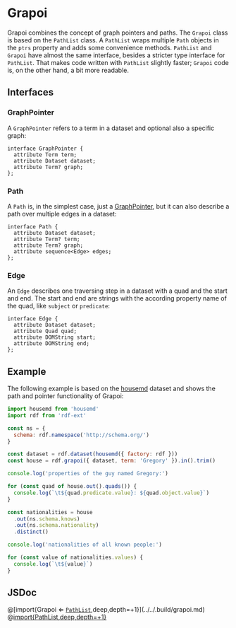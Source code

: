 # Grapoi

Grapoi combines the concept of graph pointers and paths.
The `Grapoi` class is based on the `PathList` class.
A `PathList` wraps multiple `Path` objects in the `ptrs` property and adds some convenience methods.
`PathList` and `Grapoi` have almost the same interface, besides a stricter type interface for `PathList`.
That makes code written with `PathList` slightly faster; `Grapoi` code is, on the other hand, a bit more readable.  

## Interfaces

### GraphPointer 

A `GraphPointer` refers to a term in a dataset and optional also a specific graph:

```webidl
interface GraphPointer {
  attribute Term term;
  attribute Dataset dataset;
  attribute Term? graph;
};
```

### Path

A `Path` is, in the simplest case, just a [GraphPointer](#graphpointer), but it can also describe a path over multiple edges in a dataset:

```webidl
interface Path {
  attribute Dataset dataset;
  attribute Term? term;
  attribute Term? graph;
  attribute sequence<Edge> edges;
};
```

### Edge

An `Edge` describes one traversing step in a dataset with a quad and the start and end.
The start and end are strings with the according property name of the quad, like `subject` or `predicate`:

```webidl
interface Edge {
  attribute Dataset dataset;
  attribute Quad quad;
  attribute DOMString start;
  attribute DOMString end;
};
```

## Example

The following example is based on the [housemd](https://github.com/rdf-ext/housemd) dataset and shows the path and pointer functionality of Grapoi:

```javascript
import housemd from 'housemd'
import rdf from 'rdf-ext'

const ns = {
  schema: rdf.namespace('http://schema.org/')
}

const dataset = rdf.dataset(housemd({ factory: rdf }))
const house = rdf.grapoi({ dataset, term: 'Gregory' }).in().trim()

console.log('properties of the guy named Gregory:')

for (const quad of house.out().quads()) {
  console.log(`\t${quad.predicate.value}: ${quad.object.value}`)
}

const nationalities = house
  .out(ns.schema.knows)
  .out(ns.schema.nationality)
  .distinct()

console.log('nationalities of all known people:')

for (const value of nationalities.values) {
  console.log(`\t${value}`)
}
```

## JSDoc

@[import{Grapoi ⇐ [<code>PathList</code>](#PathList),deep,depth=+1}](../../.build/grapoi.md)
@[import{PathList,deep,depth=+1}](../../.build/grapoi.md)
